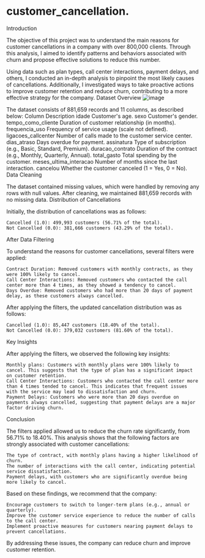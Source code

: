 # customer_cancellation.
Introduction

The objective of this project was to understand the main reasons for customer cancellations in a company with over 800,000 clients. Through this analysis, I aimed to identify patterns and behaviors associated with churn and propose effective solutions to reduce this number.

Using data such as plan types, call center interactions, payment delays, and others, I conducted an in-depth analysis to pinpoint the most likely causes of cancellations. Additionally, I investigated ways to take proactive actions to improve customer retention and reduce churn, contributing to a more effective strategy for the company.
Dataset Overview
![image](https://github.com/user-attachments/assets/3bc6f5e8-28da-4dfe-8186-1bbd8b7948c1)


The dataset consists of 881,659 records and 11 columns, as described below:
Column	Description
idade	Customer's age.
sexo	Customer's gender.
tempo_como_cliente	Duration of customer relationship (in months).
frequencia_uso	Frequency of service usage (scale not defined).
ligacoes_callcenter	Number of calls made to the customer service center.
dias_atraso	Days overdue for payment.
assinatura	Type of subscription (e.g., Basic, Standard, Premium).
duracao_contrato	Duration of the contract (e.g., Monthly, Quarterly, Annual).
total_gasto	Total spending by the customer.
meses_ultima_interacao	Number of months since the last interaction.
cancelou	Whether the customer canceled (1 = Yes, 0 = No).
Data Cleaning

The dataset contained missing values, which were handled by removing any rows with null values. After cleaning, we maintained 881,659 records with no missing data.
Distribution of Cancellations

Initially, the distribution of cancellations was as follows:

    Cancelled (1.0): 499,993 customers (56.71% of the total).
    Not Cancelled (0.0): 381,666 customers (43.29% of the total).

After Data Filtering

To understand the reasons for customer cancellations, several filters were applied:

    Contract Duration: Removed customers with monthly contracts, as they were 100% likely to cancel.
    Call Center Interactions: Removed customers who contacted the call center more than 4 times, as they showed a tendency to cancel.
    Days Overdue: Removed customers who had more than 20 days of payment delay, as these customers always cancelled.

After applying the filters, the updated cancellation distribution was as follows:

    Cancelled (1.0): 85,447 customers (18.40% of the total).
    Not Cancelled (0.0): 379,032 customers (81.60% of the total).

Key Insights

After applying the filters, we observed the following key insights:

    Monthly plans: Customers with monthly plans were 100% likely to cancel. This suggests that the type of plan has a significant impact on customer retention.
    Call Center Interactions: Customers who contacted the call center more than 4 times tended to cancel. This indicates that frequent issues with the service may lead to dissatisfaction and churn.
    Payment Delays: Customers who were more than 20 days overdue on payments always cancelled, suggesting that payment delays are a major factor driving churn.

Conclusion

The filters applied allowed us to reduce the churn rate significantly, from 56.71% to 18.40%. This analysis shows that the following factors are strongly associated with customer cancellations:

    The type of contract, with monthly plans having a higher likelihood of churn.
    The number of interactions with the call center, indicating potential service dissatisfaction.
    Payment delays, with customers who are significantly overdue being more likely to cancel.

Based on these findings, we recommend that the company:

    Encourage customers to switch to longer-term plans (e.g., annual or quarterly).
    Improve the customer service experience to reduce the number of calls to the call center.
    Implement proactive measures for customers nearing payment delays to prevent cancellations.

By addressing these issues, the company can reduce churn and improve customer retention.
